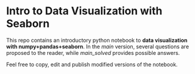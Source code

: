 # Intro to Data Visualization with Seaborn

This repo contains an introductory python notebook to **data visualization with numpy+pandas+seaborn**.
In the *main* version, several questions are proposed to the reader, while *main_solved* provides possible answers.

Feel free to copy, edit and publish modified versions of the notebook. 
